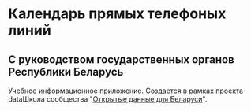 # Календарь прямых телефоных линий

## С руководством государственных органов Республики Беларусь

Учебное информационное приложение. Создается в рамках проекта dataШкола 
сообщества "<a href="http://opendata.by">Открытые данные для Беларуси</a>".
